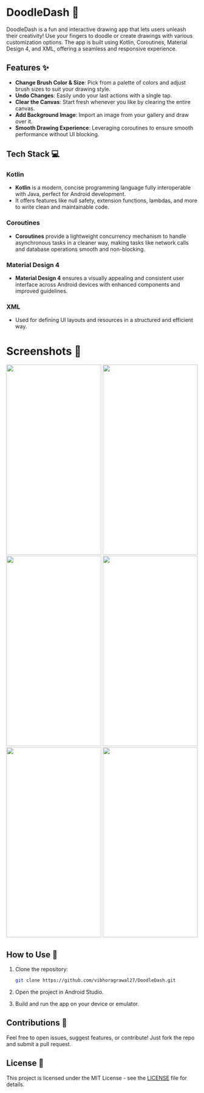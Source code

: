 # DoodleDash 🎨

DoodleDash is a fun and interactive drawing app that lets users unleash their creativity! Use your fingers to doodle or create drawings with various customization options. The app is built using Kotlin, Coroutines, Material Design 4, and XML, offering a seamless and responsive experience.

## Features ✨

- **Change Brush Color & Size**: Pick from a palette of colors and adjust brush sizes to suit your drawing style.
- **Undo Changes**: Easily undo your last actions with a single tap.
- **Clear the Canvas**: Start fresh whenever you like by clearing the entire canvas.
- **Add Background Image**: Import an image from your gallery and draw over it.
- **Smooth Drawing Experience**: Leveraging coroutines to ensure smooth performance without UI blocking.

## Tech Stack 💻

### Kotlin
- **Kotlin** is a modern, concise programming language fully interoperable with Java, perfect for Android development.
- It offers features like null safety, extension functions, lambdas, and more to write clean and maintainable code.

### Coroutines
- **Coroutines** provide a lightweight concurrency mechanism to handle asynchronous tasks in a cleaner way, making tasks like network calls and database operations smooth and non-blocking.

### Material Design 4
- **Material Design 4** ensures a visually appealing and consistent user interface across Android devices with enhanced components and improved guidelines.

### XML
- Used for defining UI layouts and resources in a structured and efficient way.

# Screenshots 📸        
<img src = "https://github.com/user-attachments/assets/973d9e87-60dc-47cb-9efd-dca784a3042c" width = 250 height = 500>
<img src = "https://github.com/user-attachments/assets/ac5e3a59-078c-41bc-b396-435c66de9af3" width = 250 height = 500>
<img src = "https://github.com/user-attachments/assets/27c3fa2f-3096-4d1a-a290-3696d128c4dd" width = 250 height = 500>
<img src = "https://github.com/user-attachments/assets/09ffbdb0-0d4f-4bef-a56d-f62521d856bd" width = 250 height = 500>
<img src = "https://github.com/user-attachments/assets/5542bbf6-2b1f-4827-b10c-17c712f1abbb" width = 250 height = 500>
<img src = "https://github.com/user-attachments/assets/13b23c7c-2425-431a-8f8c-33fcac0c9a93" width = 250 height = 500>


## How to Use 🚀

1. Clone the repository:
   ```bash
   git clone https://github.com/vibhoragrawal27/DoodleDash.git
   ```

2. Open the project in Android Studio.

3. Build and run the app on your device or emulator.

## Contributions 🤝

Feel free to open issues, suggest features, or contribute! Just fork the repo and submit a pull request.

## License 📄

This project is licensed under the MIT License - see the [LICENSE](LICENSE) file for details.

